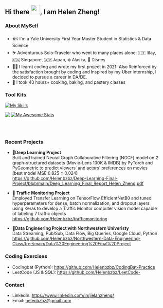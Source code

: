## Hi there <img src="https://raw.githubusercontent.com/MartinHeinz/MartinHeinz/master/wave.gif" width="30px">, I am Helen Zheng!

### About MySelf
* ⛹️‍♀️ I'm a Yale University First Year Master Student in Statistics & Data Science
* ⛷ Adventurous Solo-Traveler who went to many places alone: 🇮🇹 Itlay, 🇸🇬 Singapore, 🇯🇵 Japan, ❄️ Alaska, 🏰 Disney
* 👩‍💻 I learnt coding and wrote my first project in 2021. Also Reinforced by the satisfaction brought by coding and Inspired by my Uber internship, I decided to pursue a career in DA/DE.
* 🍳 I took 40 hours+ cooking, baking, and pastery classes

### Tool Kits
[![My Skills](https://skills.thijs.gg/icons?i=aws,flask,gcp,github,html,js,linux,md,matlab,mongodb,mysql,ps,py,r)](https://skills.thijs.gg)
 
<img align="left" src="https://github-readme-stats.vercel.app/api/top-langs/?username=Helenbzbz&theme=" /> 

[![My Awesome Stats](https://awesome-github-stats.azurewebsites.net/user-stats/Helenbzbz?cardType=github&theme=flag-brazil)](https://git.io/awesome-stats-card)

<br><br>
### Recent Projects

* 🍋**Deep Learning Project** <br>
  Built and trained Neural Graph Collaborative Filtering (NGCF) model on 2 graph-structured datasets (Movie-Lens 100K & IMDB) by PyTorch and PyGeometric to predict viewers’ and actors’ preferences on movies (best model MSE 0.825 ± 0.024) <br>
https://github.com/Helenbzbz/Deep-Learning-Final-Project/blob/main/Deep_Learning_Final_Report_Helen_Zheng.pdf

* 🌰 **Traffic Monitoring Project** <br>
  Employed Transfer Learning on TensorFlow EfficientNetB0 and tuned hyperparameters for dense, batch normalization, and
dropout layers using Keras to develop a Traffic Monitor computer vision model capable of labeling 7 traffic objects <br>
https://github.com/Helenbzbz/trafficmonitoring

* 🍓**Data Engineering Project with Northwestern Univeristy** <br>
  Data Streaming, Pub/Sub, Data Flow, Big Queries, Google Cloud, Python <br> https://github.com/Helenbzbz/Northwestern-Data-Engineering-Class/tree/main/Data%20Engineering%20Final%20Project

### Coding Exercises
* Codingbat (Python): https://github.com/Helenbzbz/CodingBat-Practice
* LeetCode (JS & SQL): https://github.com/Helenbzbz/LeetCode-

### Contact
* LinkedIn: https://www.linkedin.com/in/jielanzheng/
* Email: helenbzbz@gmail.com
